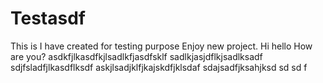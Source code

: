 # Testasdf
This is I have created for testing purpose
Enjoy new project.
Hi
hello
How are you?
asdkfjlkasdfkjlsadlkfjasdfsklf
sadlkjasjdflkjsadlksadf
sdjfsladfjlkasdflksdf
askjlsadjklfjkajskdfjklsdaf
sdajsadfjksahjksd
sd
sd
f
